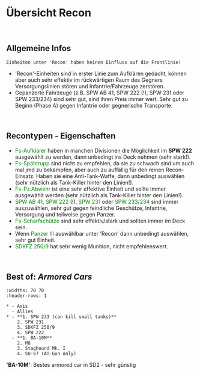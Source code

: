 # Übersicht Recon

&nbsp;

## Allgemeine Infos

```{important}
Einheiten unter 'Recon' haben keinen Einfluss auf die Frontlinie!
```

- 'Recon'-Einheiten sind in erster Linie zum Aufklären gedacht, können aber auch sehr effektiv im 
   rückwärtigen Raum des Gegners Versorgungslinien stören und Infantrie/Fahrzeuge zerstören.
- Gepanzerte Fahrzeuge (z.B. SPW AB 41, SPW 222 (!), SPW 231 oder SPW 233/234) sind sehr gut, sind ihren Preis immer wert. 
  Sehr gut zu Beginn (Phase A) gegen Infantrie oder gegnerische Transporte.  

&nbsp;

## Recontypen - Eigenschaften  

- <span style="color:green">Fs-Aufklärer</span> haben in manchen Divisionen die Möglichkeit im **SPW 222** ausgewählt zu werden,
   dann unbedingt ins Deck nehmen (sehr stark!).
- <span style="color:green">Fs-Spähtrupp</span> sind nicht zu empfehlen, da sie zu schwach sind um auch mal jmd zu bekämpfen, aber
   auch zu auffällig für den reinen Recon-Einsatz. Haben sie eine Anti-Tank-Waffe, dann unbedingt
   auswählen (sehr nützlich als Tank-Killer hinter den Linien!).
- <span style="color:green">Fs-Pz.Abwehr</span> ist eine sehr effektive Einheit und sollte immer ausgewählt werden (sehr nützlich als 
   Tank-Killer hinter den Linien!).
- <span style="color:green">SPW AB 41</span>, <span style="color:green">SPW 222</span> (!), <span style="color:green">SPW 231</span> 
  oder <span style="color:green">SPW 233/234</span> sind immer auszuwählen, sehr gut gegen feindliche Geschütze, Infantrie, Versorgung 
  und teilweise gegen Panzer.
- <span style="color:green">Fs-Scharfschütze</span> sind sehr effektiv/stark und sollten immer im Deck sein.
- Wenn <span style="color:green">Panzer III</span> auswählbar unter 'Recon' dann unbedingt auswählen, sehr gut Einheit.
- <span style="color:green">SDKFZ 250/9</span> hat sehr wenig Munition, nicht empfehlenswert.

&nbsp;

## Best of: *Armored Cars*  

```{list-table}
:widths: 70 70
:header-rows: 1

* - Axis
  - Allies
* - **1. SPW 233 (can kill small tanks)**  
    2. SPW 231  
    3. SDKFZ 250/9  
    4. SPW 222  
  - **1. BA-10M**  
    2. M8  
    3. Staghound Mk. I  
    4. SU-57 (AT-Gun only)  
```

**'BA-10M'**: Bestes armored car in SD2 - sehr günstig